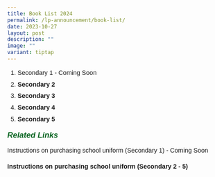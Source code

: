 ```yaml
---
title: Book List 2024
permalink: /lp-announcement/book-list/
date: 2023-10-27
layout: post
description: ""
image: ""
variant: tiptap
---
```

<ol>
<li style="font-size:14.5px;margin-bottom:5px;font-family:sans-serif;line-height:1.5;">Secondary 1 - Coming Soon</li>
<li style="font-size:14.5px;margin-bottom:5px;font-family:sans-serif;line-height:1.5;"><a href="https://drive.google.com/file/d/1ofzWJlZkYqWU8Evcj7QugxOhdHU4tlzf/view?usp=sharing" style="font-size:14.5px; line-height:1.5;font-family:sans-serif;font-weight:bold;text-decoration: none;">Secondary 2</a></li>
<li style="font-size:14.5px;margin-bottom:5px;font-family:sans-serif;line-height:1.5;"><a href="https://drive.google.com/file/d/1bHIfIItK7UX1Cx4Ra8iadBTo4bATbH3o/view?usp=sharing" style="font-size:14.5px; line-height:1.5;font-family:sans-serif;font-weight:bold;text-decoration: none;">Secondary 3</a></li>
<li style="font-size:14.5px;margin-bottom:5px;font-family:sans-serif;line-height:1.5;"><a href="https://drive.google.com/file/d/1Y5jaUEp7Wb3MZgj2lnyD3kO6VfbOOgjO/view?usp=sharing" style="font-size:14.5px; line-height:1.5;font-family:sans-serif;font-weight:bold;text-decoration: none;">Secondary 4</a></li>
<li style="font-size:14.5px;margin-bottom:5px;font-family:sans-serif;line-height:1.5;"><a href="https://drive.google.com/file/d/18hWZPxo-vE8TE1GASs_17ShNi0NLqkXT/view?usp=sharing" style="font-size:14.5px; line-height:1.5;font-family:sans-serif;font-weight:bold;text-decoration: none;">Secondary 5</a></li>
</ol>
<h5 style="font-weight: 700;margin: 0;color:#0B6623;font-size:18px;margin-top:15px; font-family:sans-serif;text-align:left;" class="header">Related Links</h5>
<p style="font-size:14.5px; line-height:1.5;font-family:sans-serif;">Instructions on purchasing school uniform (Secondary 1) - Coming Soon</p>
<p style="font-size:14.5px; line-height:2;margin-top:15px; font-family:Open Sans"><a href="https://drive.google.com/file/d/1hf2MK2EdDe_QyiH0U8-HbNNWfNJdPeqX/view?usp=sharing" style="font-size:14.5px; line-height:1.5;font-family:sans-serif;font-weight:bold;text-decoration: none;">Instructions on purchasing school uniform (Secondary 2 - 5)</a></p>